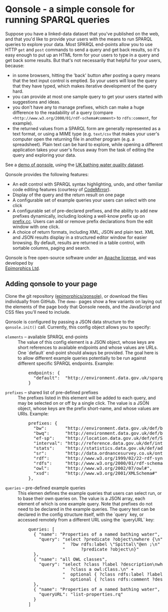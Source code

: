 # Qonsole - a simple console for running SPARQL queries

Suppose you have a linked-data dataset that you've published on the web, and that
you'd like to provide your users with the means to run SPARQL queries to explore 
your data. Most SPARQL end-points allow you to use HTTP `get` and `post` commands
to send a query and get back results, so it's easy enough to put up an HTML form for 
your users to type in a query and get back some results. But that's not necessarily
that helpful for your users, because:

  * in some browsers, hitting the 'back' button after posting a query means that the
  text input control is emptied. So your users will lose the query that they have typed, 
  which makes iterative development of the query hard.
  * you can provide at most one sample query to get your users started with suggestions
  and ideas.
  * you don't have any to manage prefixes, which can make a huge difference to the
  readability of a query (compare `<http://www.w3.org/2000/01/rdf-schema#comment>` to
  `rdfs:comment`, for example).
  * the returned values from a SPARQL form are generally represented as a text format, or
  using a MIME type (e.g. `text/csv` that makes your user's computer open the returning file
  in another program (e.g. a spreadsheet). Plain text can be hard to explore, while opening a
  different application takes your user's focus away from the task of editing the query and
  exploring your data.

See a [demo of qonsole](http://epimorphics.github.io/qonsole/demo-vertical.html), 
using the [UK bathing water quality dataset](http://environment.data.gov.uk/bwq/).

Qonsole provides the following features:

  * An edit control with SPARQL syntax highlighting, undo, and other familiar code editing 
  features (courtesy of [CodeMirror](http://codemirror.net/)).
  * Display of the query and the return result on one page
  * A configurable set of example queries your users can select with one click
  * A configurable set of pre-declared prefixes, and the ability to add new prefixes dynamically,
  including looking a well-know prefix up on [prefix.cc](http://prefix.cc). Users can add or
  remove prefix declarations from the edit window with one click.
  * A choice of return formats, including XML, JSON and plain text. XML and JSON results
  display in a structured editor window for easier browsing. By default, results are returned
  in a table control, with sortable columns, paging and search.

Qonsole is free open-source software under an 
[Apache license](http://www.apache.org/licenses/LICENSE-2.0.html), and was developed by  
[Epimorphics Ltd](http://www.epimorphics.com).

## Adding qonsole to your page

Clone the git repository ([epimorphics/qonsole](http://github.com/epimorphics/qonsole)), or
download the files individually from GitHub. The `demo-` pages show a few variants on laying
out the elements of the page body that Qonsole needs, and the JavaScript and CSS files you'll
need to include.

Qonsole is configured by passing a JSON data structure to the `qonsole.init()` call. Currently,
this config object allows you to specify:

<dl>
  <dt><code>elements</code> &ndash; available SPARQL end-points</dt>
  <dd>The value of this config element is a JSON object, whose keys are short
  references to available endpoints and whose values are URLs. One `default` end-point
  should always be provided. The goal here is to allow different example queries potentially
  to be run against different specific SPARQL endpoints. Example:
<pre>
    endpoints: {
      "default":  "http://environment.data.gov.uk/sparql/bwq/query",
    }
</pre>
  </dd>
  <dt><code>prefixes</code> &ndash; shared list of pre-defined prefixes</dt>
  <dd>The prefixes listed in this element will be added to each query, and may be
  selected on or off by a single click. The value is a JSON object, whose keys are the
  prefix short-name, and whose values are URIs. Example:

<pre>
    prefixes: {
      "bw":       "http://environment.data.gov.uk/def/bathing-water/",
      "bwq":      "http://environment.data.gov.uk/def/bathing-water-quality/",
      "ef-sp":    "http://location.data.gov.uk/def/ef/SamplingPoint/",
      "interval": "http://reference.data.gov.uk/def/intervals/",
      "stats":    "http://statistics.data.gov.uk/def/administrative-geography/",
      "sr":       "http://data.ordnancesurvey.co.uk/ontology/spatialrelations/",
      "rdf":      "http://www.w3.org/1999/02/22-rdf-syntax-ns#",
      "rdfs":     "http://www.w3.org/2000/01/rdf-schema#",
      "owl":      "http://www.w3.org/2002/07/owl#",
      "xsd":      "http://www.w3.org/2001/XMLSchema#"
    },
</pre>
  </dd>
  <dt><code>queries</code> &ndash; pre-defined example queries</dt>
  <dd>
  This elemen defines the example queries that users can select run, or
  to base their own queries on. The value is a JSON array, each element of
  which is one example query. Note that prefixes do not need to be
  declared in the example queries. The query text can be declared in the config
  structure itself, with the `query` key, or accessed remotely from a different URL
  using the `queryURL` key:
<pre>
    queries: [
      { "name": "Properties of a named bathing water",
        "query": "select ?predicate ?object\nwhere {\n" +
                 "  ?bw rdfs:label \"Spittal\"@en ;\n" +
                 "      ?predicate ?object\n}"
      },
      { "name": "all OWL classes",
        "query": "select ?class ?label ?description\nwhere {\n" +
                 "  ?class a owl:Class.\n" +
                 "  optional { ?class rdfs:label ?label}\n" +
                 "  optional { ?class rdfs:comment ?description}\n}"
      },
      { "name": "Properties of a named bathing water",
        "queryURL": "list-properties.rq"
      }
    ]
</pre>
  </dd>
</dl>


